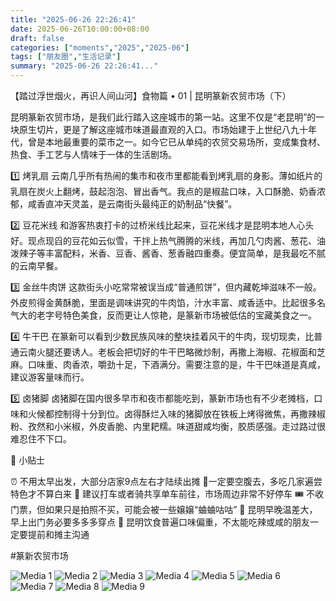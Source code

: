 ```yaml
---
title: "2025-06-26 22:26:41"
date: 2025-06-26T10:00:00+08:00
draft: false
categories: ["moments","2025","2025-06"]
tags: ["朋友圈","生活记录"]
summary: "2025-06-26 22:26:41..."
---
```


【踏过浮世烟火，再识人间山河】食物篇 • 01 | 昆明篆新农贸市场（下）

昆明篆新农贸市场，是我们此行踏入这座城市的第一站。这里不仅是“老昆明”的一块原生切片，更是了解这座城市味道最直观的入口。市场始建于上世纪八九十年代，曾是本地最重要的菜市之一。如今它已从单纯的农贸交易场所，变成集食材、热食、手工艺与人情味于一体的生活剧场。

1️⃣ 烤乳扇
云南几乎所有热闹的集市和夜市里都能看到烤乳扇的身影。薄如纸片的乳扇在炭火上翻烤，鼓起泡泡、冒出香气。我点的是椒盐口味，入口酥脆、奶香浓郁，咸香直冲天灵盖，是云南街头最纯正的奶制品“快餐”。

2️⃣ 豆花米线
和游客热衷打卡的过桥米线比起来，豆花米线才是昆明本地人心头好。现点现舀的豆花如云似雪，干拌上热气腾腾的米线，再加几勺肉酱、葱花、油泼辣子等丰富配料，米香、豆香、酱香、葱香融四重奏。便宜简单，是我最吃不腻的云南早餐。

3️⃣ 金丝牛肉饼
这款街头小吃常常被误当成“普通煎饼”，但内藏乾坤滋味不一般。外皮煎得金黄酥脆，里面是调味讲究的牛肉馅，汁水丰富、咸香适中。比起很多名气大的老字号特色美食，反而更让人惊艳，是篆新市场被低估的宝藏美食之一。

4️⃣ 牛干巴
在篆新可以看到少数民族风味的整块挂着风干的牛肉，现切现卖，比普通云南火腿还要诱人。老板会把切好的牛干巴略微炒制，再撒上海椒、花椒面和芝麻。口味重、肉香浓，嚼劲十足，下酒满分。需要注意的是，牛干巴味道是真咸，建议游客量味而行。

5️⃣ 卤猪脚
卤猪脚在国内很多早市和夜市都能吃到，篆新市场也有不少老摊档，口味和火候都控制得十分到位。卤得酥烂入味的猪脚放在铁板上烤得微焦，再撒辣椒粉、孜然和小米椒，外皮香脆、内里耙糯。味道甜咸均衡，胶质感强。走过路过很难忍住不下口。

📝 小贴士

⏰ 不用太早出发，大部分店家9点左右才陆续出摊 
🫄一定要空腹去，多吃几家遍尝特色才不算白来 
🚖 建议打车或者骑共享单车前往，市场周边非常不好停车 
🎟️ 不收门票，但如果只是拍照不买，可能会被一些嬢嬢“蛐蛐咕咕” 
🤒 昆明早晚温差大，早上出门务必要多多多穿点 
🧂 昆明饮食普遍口味偏重，不太能吃辣或咸的朋友一定要提前和摊主沟通

#篆新农贸市场
​

![Media 1](/Moments/photos/2025-06-26/202506262226410.jpg)
![Media 2](/Moments/photos/2025-06-26/202506262226411.jpg)
![Media 3](/Moments/photos/2025-06-26/202506262226412.jpg)
![Media 4](/Moments/photos/2025-06-26/202506262226413.jpg)
![Media 5](/Moments/photos/2025-06-26/202506262226414.jpg)
![Media 6](/Moments/photos/2025-06-26/202506262226415.jpg)
![Media 7](/Moments/photos/2025-06-26/202506262226416.jpg)
![Media 8](/Moments/photos/2025-06-26/202506262226417.jpg)
![Media 9](/Moments/photos/2025-06-26/202506262226418.jpg)

